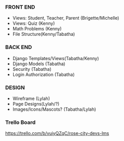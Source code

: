 ### FRONT END
+ Views: Student, Teacher, Parent (Brigette/Michelle)
+ Views: Quiz (Kenny)
+ Math Problems (Kenny)
+ File Structure(Kenny/Tabatha)

### BACK END 
+ Django Templates/Views(Tabatha/Kenny)
+ Django Models (Tabatha)
+ Security (Tabatha)
+ Login Authorization (Tabatha)

### DESIGN 
+ Wireframe (Lylah)
+ Page Designs(Lylah/?)
+ Images/Icons/Mascots? (Tabatha/Lylah)

### Trello Board 
https://trello.com/b/vuiyQZqC/rose-city-devs-lms